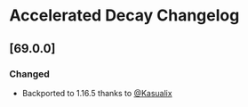 # Accelerated Decay Changelog

## [69.0.0]

### Changed

- Backported to 1.16.5 thanks to [@Kasualix](https://github.com/Kasualix)
